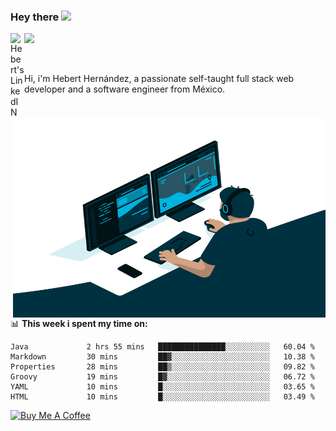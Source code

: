 ### Hey there <img src="https://media.giphy.com/media/hvRJCLFzcasrR4ia7z/giphy.gif" width="25px">
<a href="https://www.linkedin.com/in/evertcode/" target="_blank">
  <img align="left" alt="Hebert's LinkedIN" width="22px" src="https://raw.githubusercontent.com/peterthehan/peterthehan/master/assets/linkedin.svg" />
</a>

![](https://visitor-badge.glitch.me/badge?page_id=evertcode.evertcode)

<br />

Hi, i'm Hebert Hernández, a passionate self-taught full stack web developer and a software engineer from México.

<img align="right" alt="GIF" src="https://github.com/evertcode/evertcode/blob/master/code.gif?raw=true" width="500" height="320" />

📊 **This week i spent my time on:**

<!--START_SECTION:waka-->

```text
Java             2 hrs 55 mins   ███████████████░░░░░░░░░░   60.04 %
Markdown         30 mins         ██▓░░░░░░░░░░░░░░░░░░░░░░   10.38 %
Properties       28 mins         ██▒░░░░░░░░░░░░░░░░░░░░░░   09.82 %
Groovy           19 mins         █▓░░░░░░░░░░░░░░░░░░░░░░░   06.72 %
YAML             10 mins         █░░░░░░░░░░░░░░░░░░░░░░░░   03.65 %
HTML             10 mins         █░░░░░░░░░░░░░░░░░░░░░░░░   03.49 %
```

<!--END_SECTION:waka-->

<a href="https://www.buymeacoffee.com/evertcode" target="_blank"><img src="https://cdn.buymeacoffee.com/buttons/v2/default-red.png" alt="Buy Me A Coffee" width="150" ></a>

